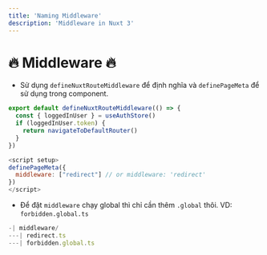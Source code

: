 ```yaml
---
title: 'Naming Middleware'
description: 'Middleware in Nuxt 3'
---
```


# :fire: Middleware :fire:

- Sử dụng `defineNuxtRouteMiddleware` để định nghĩa và `definePageMeta` để sử dụng trong component.

```javascript
export default defineNuxtRouteMiddleware(() => {
  const { loggedInUser } = useAuthStore()
  if (loggedInUser.token) {
    return navigateToDefaultRouter()
  }
})
```
```javascript
<script setup>
definePageMeta({
  middleware: ["redirect"] // or middleware: 'redirect'
})
</script>
```

- Để đặt `middleware` chạy global thì chỉ cần thêm `.global` thôi. VD: `forbidden.global.ts`

```javascript
-| middleware/
---| redirect.ts
---| forbidden.global.ts
```
 